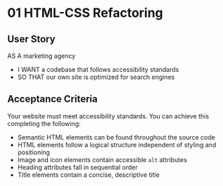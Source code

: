 # 01 HTML-CSS Refactoring

## User Story

AS A marketing agency
* I WANT a codebase that follows accessibility standards
* SO THAT our own site is optimized for search engines

## Acceptance Criteria

Your website must meet accessibility standards. You can achieve this completing the following:

* Semantic HTML elements can be found throughout the source code
* HTML elements follow a logical structure independent of styling and positioning
* Image and icon elements contain accessible `alt` attributes
* Heading attributes fall in sequential order
* Title elements contain a concise, descriptive title
